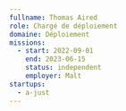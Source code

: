 ```yaml
---
fullname: Thomas Aired
role: Chargé de déploiement
domaine: Déploiement
missions:
  - start: 2022-09-01
    end: 2023-06-15
    status: independent
    employer: Malt
startups:
  - a-just
---
```


